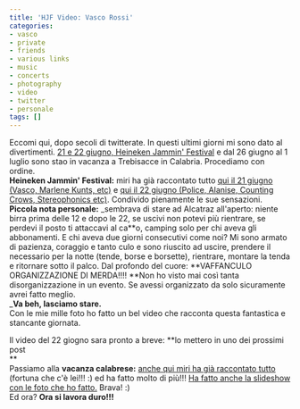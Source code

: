 ```yaml
---
title: 'HJF Video: Vasco Rossi'
categories:
- vasco
- private
- friends
- various links
- music
- concerts
- photography
- video
- twitter
- personale
tags: []
---
```

Eccomi qui, dopo secoli di twitterate. In questi ultimi giorni mi sono dato al
divertimenti. [21 e 22 giugno, Heineken Jammin'
Festival](http://www.diegor.it/2008/06/20/vasco-smettila-ci-sono-i-police/
"HJF, 2008" ) e dal 26 giugno al 1 luglio sono stao in vacanza a Trebisacce in
Calabria. Procediamo con ordine.  
**Heineken Jammin' Festival:** miri ha già raccontato tutto [qui il 21 giugno (Vasco, Marlene Kunts, etc)](http://solomiri.blogspot.com/2008/06/heineken-jf-21-giugno-2008.html "HJF, 21 giugno 2008" ) e [qui il 22 giugno (Police, Alanise, Counting Crows, Stereophonics etc)](http://solomiri.blogspot.com/2008/06/heineken-jf-22-giugno-2008.html "HJF, 22 giugno 2008" ). Condivido pienamente le sue sensazioni.  
**Piccola nota personale:** _sembrava di stare ad Alcatraz all'aperto: niente birra prima delle 12 e dopo le 22, se uscivi non potevi più rientrare, se perdevi il posto ti attaccavi al ca\*\*o, camping solo per chi aveva gli abbonamenti. E chi aveva due giorni consecutivi come noi? Mi sono armato di pazienza, coraggio e tanto culo e sono riuscito ad uscire, prendere il necessario per la notte (tende, borse e borsette), rientrare, montare la tenda e ritornare sotto il palco. Dal profondo del cuore: **VAFFANCULO ORGANIZZAZIONE DI MERDA!!!! **Non ho visto mai così tanta disorganizzazione in un evento. Se avessi organizzato da solo sicuramente avrei fatto meglio.  
_**Va beh, lasciamo stare.**  
Con le mie mille foto ho fatto un bel video che racconta questa fantastica e
stancante giornata.

Il video del 22 giogno sara pronto a breve: **lo mettero in uno dei prossimi
post  
**  
Passiamo alla **vacanza calabrese:** [anche qui miri ha già raccontato
tutto](http://solomiri.blogspot.com/2008/07/ritorno-casa.html "Ritorno a casa"
) (fortuna che c'è lei!!! :) ed ha fatto molto di più!!! [Ha fatto anche la
slideshow con le foto che ho
fatto.](http://solomiri.blogspot.com/2008/07/qualche-immagine.html "Trebisacce
2008" ) Brava! :)  
Ed ora? **Ora si lavora duro!!!**

